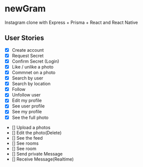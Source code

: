 # newGram

Instagram clone with Express + Prisma + React and React Native

## User Stories

- [x] Create account
- [x] Request Secret
- [x] Confirm Secret (Login)
- [x] Like / unlike a photo
- [x] Commnet on a photo
- [x] Search by user
- [x] Search by location
- [x] Follow
- [x] Unfollow user
- [x] Edit my profile
- [x] See user profile
- [x] See my profile
- [x] See the full photo
- [] Upload a photos
- [] Edit the photo(Delete)
- [] See the feed
- [] See rooms
- [] See room
- [] Send private Message
- [] Receive Message(Realtime)
